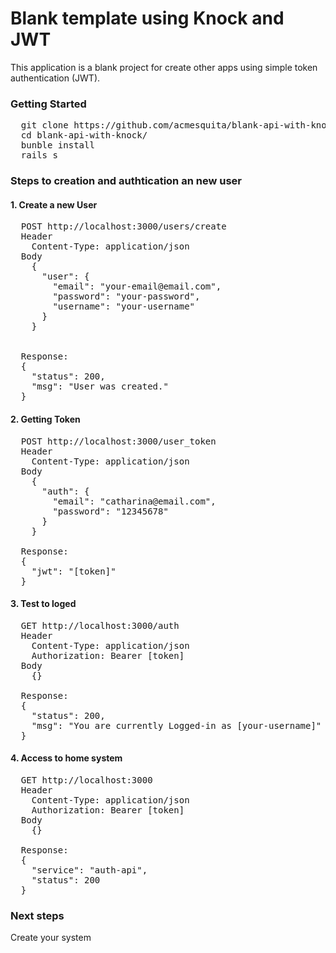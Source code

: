 # Blank template using Knock and JWT

This application is a blank project for create other apps using simple token authentication (JWT).

### Getting Started
<pre>
  git clone https://github.com/acmesquita/blank-api-with-knock/
  cd blank-api-with-knock/
  bunble install
  rails s
</pre>

### Steps to creation and authtication an new user

#### 1. Create a new User

<pre>
  POST http://localhost:3000/users/create
  Header 
    Content-Type: application/json
  Body
    {
      "user": {
        "email": "your-email@email.com",
        "password": "your-password",
        "username": "your-username"
      }
    }
    
    
  Response:
  {
    "status": 200,
    "msg": "User was created."
  }
</pre>

#### 2. Getting Token

<pre>
  POST http://localhost:3000/user_token
  Header 
    Content-Type: application/json
  Body
    {
      "auth": {
        "email": "catharina@email.com",
        "password": "12345678"
      }
    }
    
  Response:
  {
    "jwt": "[token]"
  }
</pre>

#### 3. Test to loged

<pre>
  GET http://localhost:3000/auth
  Header 
    Content-Type: application/json
    Authorization: Bearer [token]
  Body
    {}
    
  Response:
  {
    "status": 200,
    "msg": "You are currently Logged-in as [your-username]"
  }
</pre>

#### 4. Access to home system

<pre>
  GET http://localhost:3000
  Header 
    Content-Type: application/json
    Authorization: Bearer [token]
  Body
    {}
    
  Response:
  {
    "service": "auth-api",
    "status": 200
  }
</pre>


### Next steps

  Create your system
